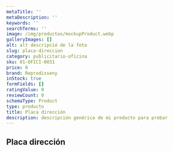 ```yaml
---
metaTitle: ''
metaDescription: ''
keywords: ''
searchTerms: ''
image: /img/productos/mockupProduct.webp
galleryImages: []
alt: alt descripció de la foto
slug: placa-direccion
category: publicitario-oficina
sku: 01-OFICI-0031
price: 0
brand: Reprodisseny
inStock: true
formFields: []
ratingValue: 0
reviewCount: 0
schemaType: Product
type: producto
title: Placa dirección
description: descripción genérica de mi producto para probar
---
```

## Placa dirección

